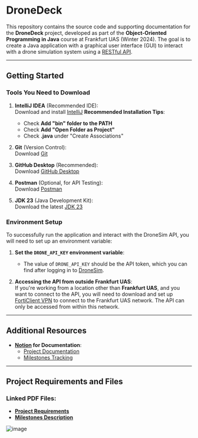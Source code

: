 # DroneDeck
This repository contains the source code and supporting documentation for the **DroneDeck** project, developed as part of the **Object-Oriented Programming in Java** course at Frankfurt UAS (Winter 2024). The goal is to create a Java application with a graphical user interface (GUI) to interact with a drone simulation system using a [RESTful API](http://dronesim.facets-labs.com).

---

## Getting Started

### Tools You Need to Download

1. **IntelliJ IDEA** (Recommended IDE):  
   Download and install [IntelliJ](https://www.jetbrains.com/de-de/idea/)
   **Recommended Installation Tips**:
   - Check **Add "bin" folder to the PATH**
   - Check **Add "Open Folder as Project"**
   - Check **.java** under "Create Associations"

2. **Git** (Version Control):  
   Download [Git](https://git-scm.com/downloads)

3. **GitHub Desktop** (Recommended):  
   Download [GitHub Desktop](https://github.com/apps/desktop)

4. **Postman** (Optional, for API Testing):  
   Download [Postman](https://www.postman.com/downloads/)

5. **JDK 23** (Java Development Kit):  
   Download the latest [JDK 23](https://www.oracle.com/java/technologies/javase/jdk23-archive-downloads.html)

### Environment Setup

To successfully run the application and interact with the DroneSim API, you will need to set up an environment variable:

1. **Set the `DRONE_API_KEY` environment variable**:
   - The value of `DRONE_API_KEY` should be the API token, which you can find after logging in to [DroneSim](http://dronesim.facets-labs.com).

2. **Accessing the API from outside Frankfurt UAS**:  
   If you're working from a location other than **Frankfurt UAS**, and you want to connect to the API, you will need to download and set up [FortiClient VPN](https://www.fortinet.com/de/support/product-downloads) to connect to the Frankfurt UAS network. The API can only be accessed from within this network.

---

## Additional Resources
- **[Notion](https://www.notion.so/zakabouj/DroneDeck-OOP-Java-Projcet-152408e5d09b8033b5aed50a06d138d8) for Documentation**:  
  - [Project Documentation](https://www.notion.so/zakabouj/DroneDeck-Documentation-152408e5d09b80bda924f1c1dcf1beb8)  
  - [Milestones Tracking](https://www.notion.so/zakabouj/DroneDeck-Milestones-152408e5d09b800bb222fb4f9c63cec0)

---

## Project Requirements and Files

### Linked PDF Files:
- [**Project Requirements**](https://github.com/user-attachments/files/18007575/2024_winter_project_description.pdf)
- [**Milestones Description**](https://github.com/user-attachments/files/18007586/milestones.pdf)

![image](https://github.com/user-attachments/assets/805d8c2c-a472-428c-8842-9c0fc9db3453)

